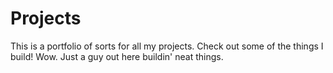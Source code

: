 # Projects

This is a portfolio of sorts for all my projects. Check out some of the things I build! Wow. Just a guy out here buildin' neat things.
